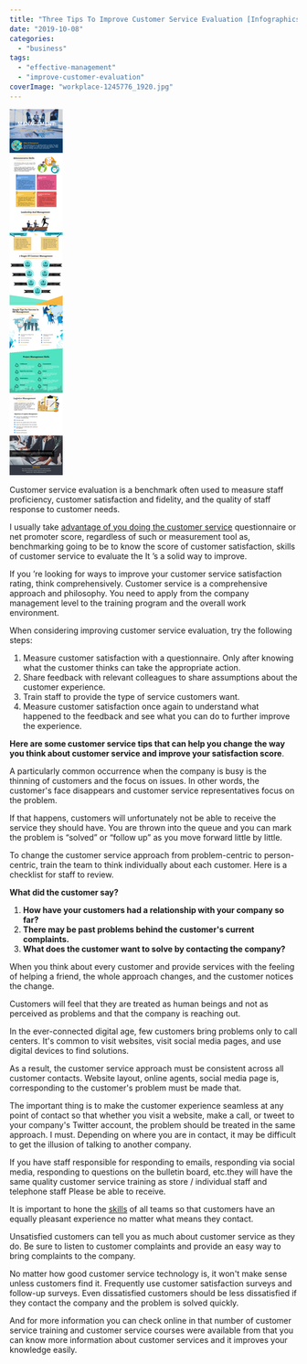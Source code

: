 ```yaml
---
title: "Three Tips To Improve Customer Service Evaluation [Infographics]"
date: "2019-10-08"
categories: 
  - "business"
tags: 
  - "effective-management"
  - "improve-customer-evaluation"
coverImage: "workplace-1245776_1920.jpg"
---
```


[![The-Effective-Management](images/The-Effective-Management.png)](https://ibb.co/wrrCFt7)

Customer service evaluation is a benchmark often used to measure staff proficiency, customer satisfaction and fidelity, and the quality of staff response to customer needs.

I usually take [advantage of you doing the customer service](https://zoetalentsolutions.com/course-cat/customer-service-training-courses/) questionnaire or net promoter score, regardless of such or measurement tool as, benchmarking going to be to know the score of customer satisfaction, skills of customer service to evaluate the It ’s a solid way to improve.

If you ’re looking for ways to improve your customer service satisfaction rating, think comprehensively. Customer service is a comprehensive approach and philosophy. You need to apply from the company management level to the training program and the overall work environment.

When considering improving customer service evaluation, try the following steps:

1. Measure customer satisfaction with a questionnaire. Only after knowing what the customer thinks can take the appropriate action.
2. Share feedback with relevant colleagues to share assumptions about the customer experience.
3. Train staff to provide the type of service customers want.
4. Measure customer satisfaction once again to understand what happened to the feedback and see what you can do to further improve the experience.

**Here are some customer service tips that can help you change the way you think about customer service and improve your satisfaction score**.

A particularly common occurrence when the company is busy is the thinning of customers and the focus on issues. In other words, the customer's face disappears and customer service representatives focus on the problem.

If that happens, customers will unfortunately not be able to receive the service they should have. You are thrown into the queue and you can mark the problem is “solved” or “follow up” as you move forward little by little.

To change the customer service approach from problem-centric to person-centric, train the team to think individually about each customer. Here is a checklist for staff to review.

**What did the customer say?**

1. **How have your customers had a relationship with your company so far?**
2. **There may be past problems behind the customer's current complaints.**
3. **What does the customer want to solve by contacting the company?**

When you think about every customer and provide services with the feeling of helping a friend, the whole approach changes, and the customer notices the change.

Customers will feel that they are treated as human beings and not as perceived as problems and that the company is reaching out.

In the ever-connected digital age, few customers bring problems only to call centers. It's common to visit websites, visit social media pages, and use digital devices to find solutions.

As a result, the customer service approach must be consistent across all customer contacts. Website layout, online agents, social media page is, corresponding to the customer's problem must be made that.

The important thing is to make the customer experience seamless at any point of contact so that whether you visit a website, make a call, or tweet to your company's Twitter account, the problem should be treated in the same approach. I must. Depending on where you are in contact, it may be difficult to get the illusion of talking to another company.

If you have staff responsible for responding to emails, responding via social media, responding to questions on the bulletin board, etc.they will have the same quality customer service training as store / individual staff and telephone staff Please be able to receive.

It is important to hone the [skills](https://www.mastercardbiz.com/2013/06/10/6-skills-every-small-business-manager-needs-to-succeed/) of all teams so that customers have an equally pleasant experience no matter what means they contact.

Unsatisfied customers can tell you as much about customer service as they do. Be sure to listen to customer complaints and provide an easy way to bring complaints to the company. 

No matter how good customer service technology is, it won't make sense unless customers find it. Frequently use customer satisfaction surveys and follow-up surveys. Even dissatisfied customers should be less dissatisfied if they contact the company and the problem is solved quickly.

And for more information you can check online in that number of customer service training and customer service courses were available from that you can know more information about customer services and it improves your knowledge easily.
